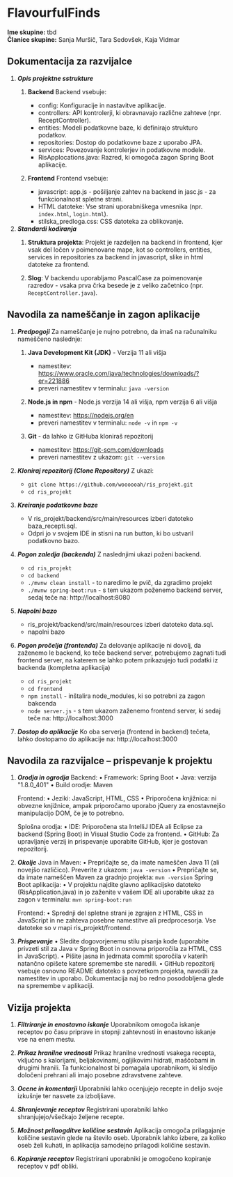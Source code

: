 # FlavourfulFinds
**Ime skupine:** tbd <br>
**Članice skupine:** Sanja Muršič, Tara Sedovšek, Kaja Vidmar


## Dokumentacija za razvijalce
1. ***Opis projektne sstrukture***
    1. **Backend**
        Backend vsebuje:
        - config: Konfiguracije in nastavitve aplikacije.
        - controllers: API kontrolerji, ki obravnavajo različne zahteve (npr. ReceptController).
        - entities: Modeli podatkovne baze, ki definirajo strukturo podatkov.
        - repositories: Dostop do podatkovne baze z uporabo JPA.
        - services: Povezovanje kontrolerjev in podatkovne modele.
        - RisApplocations.java: Razred, ki omogoča zagon Spring Boot aplikacije.

    2. **Frontend**
        Frontend vsebuje:
        - javascript: app.js - pošiljanje zahtev na backend in jasc.js - za funkcionalnost spletne strani.
        - HTML datoteke: Vse strani uporabniškega vmesnika (npr. `index.html`, `login.html`).
        - stilska_predloga.css: CSS datoteka za oblikovanje.
2. ***Standardi kodiranja***
    1. **Struktura projekta**: 
    Projekt je razdeljen na backend in frontend, kjer vsak del ločen v poimenovane mape, kot so controllers, entities, services in repositories za backend in javascript, slike in html datoteke za frontend.

    2. **Slog**: 
    V backendu uporabljamo PascalCase za poimenovanje razredov - vsaka prva črka besede je z veliko začetnico (npr. `ReceptController.java`).


## Navodila za nameščanje in zagon aplikacije
1. ***Predpogoji***
    Za nameščanje je nujno potrebno, da imaš na računalniku nameščeno naslednje:
    1. **Java Development Kit (JDK)** - Verzija 11 ali višja
        - namestitev: https://www.oracle.com/java/technologies/downloads/?er=221886
        - preveri namestitev v terminalu: `java -version`

    2. **Node.js in npm** - Node.js verzija 14 ali višja, npm verzija 6 ali višja
        - namestitev: https://nodejs.org/en
        - preveri namestitev v terminalu: `node -v` in `npm -v`
    3. **Git** - da lahko iz GitHuba kloniraš repozitorij
        - namestitev: https://git-scm.com/downloads
        - preveri namestitev z ukazom: `git --version`

2. ***Kloniraj repozitorij (Clone Repository)***
    Z ukazi:
    - `git clone https://github.com/woooooah/ris_projekt.git`
    - `cd ris_projekt`

3. ***Kreiranje podatkovne baze***
    - V ris_projekt/backend/src/main/resources izberi datoteko baza_recepti.sql.
    - Odpri jo v svojem IDE in stisni na run button, ki bo ustvaril podatkovno bazo. 

4. ***Pogon zaledja (backenda)***
    Z naslednjimi ukazi poženi backend.
    - `cd ris_projekt`
    - `cd backend`
    - `./mvnw clean install` - to naredimo le pvič, da zgradimo projekt
    - `./mvnw spring-boot:run` - s tem ukazom poženemo backend server, sedaj teče na: http://localhost:8080

5. ***Napolni bazo*** 
    - ris_projekt/backend/src/main/resources izberi datoteko data.sql.
    - napolni bazo

6. ***Pogon pročelja (frontenda)***
    Za delovanje aplikacije ni dovolj, da zaženemo le backend, ko teče backend server, potrebujemo zagnati tudi frontend server, na katerem se lahko potem prikazujejo tudi podatki iz backenda (kompletna aplikacija)
    - `cd ris_projekt`
    - `cd frontend`
    - `npm install` - inštalira node_modules, ki so potrebni za zagon bakcenda
    - `node server.js` - s tem ukazom zaženemo frontend server, ki sedaj teče na: http://localhost:3000

7. ***Dostop do aplikacije***
    Ko oba serverja (frontend in backend) tečeta, lahko dostopamo do aplikacije na: http://localhost:3000



## Navodila za razvijalce – prispevanje k projektu

 1. ***Orodja in ogrodja***
    Backend:
    •	Framework: Spring Boot
    •	Java:  verzija "1.8.0_401"
    •	Build orodje: Maven

    Frontend:
    •	Jeziki: JavaScript, HTML, CSS
    •	Priporočena knjižnica: ni obvezne knjižnice, ampak priporočamo uporabo jQuery za enostavnejšo manipulacijo DOM, če je to potrebno.

    Splošna orodja:
    •	IDE: Priporočena sta IntelliJ IDEA ali Eclipse za backend (Spring Boot) in Visual Studio Code za frontend.
    •	GitHub: Za upravljanje verzij in prispevanje uporabite GitHub, kjer je gostovan repozitorij.

2. ***Okolje***
    Java in Maven:
    •	Prepričajte se, da imate nameščen Java 11 (ali novejšo različico). Preverite z ukazom: `java -version`
    •	Prepričajte se, da imate nameščen Maven za gradnjo projekta: `mvn -version`
    Spring Boot aplikacija:
    •	V projektu najdite glavno aplikacijsko datoteko (RisApplication.java) in jo zaženite v vašem IDE ali uporabite ukaz za zagon v terminalu: `mvn spring-boot:run`

    Frontend:
    •	Sprednji del spletne strani je zgrajen z HTML, CSS in JavaScript in ne zahteva posebne namestitve ali predprocesorja. Vse datoteke so v mapi ris_projekt/frontend.

3. ***Prispevanje***
    •	Sledite dogovorjenemu stilu pisanja kode (uporabite privzeti stil za Java v Spring Boot in osnovna priporočila za HTML, CSS in JavaScript).
    •	Pišite jasna in jedrnata commit sporočila v katerih natančno opišete katere spremembe ste naredili.
    •	GitHub repozitorij vsebuje osnovno README datoteko s povzetkom projekta, navodili za namestitev in uporabo. Dokumentacija naj bo redno posodobljena glede na spremembe v aplikaciji.

## Vizija projekta
1. ***Filtriranje in enostavno iskanje***
    Uporabnikom omogoča iskanje receptov po času priprave in stopnji zahtevnosti in enastovno iskanje vse na enem mestu.

2. ***Prikaz hranilne vrednosti***
    Prikaz hranilne vrednosti vsakega recepta, vključno s kalorijami, beljakovinami, ogljikovimi hidrati, maščobami in drugimi hranili. Ta funkcionalnost bi pomagala uporabnikom, ki sledijo določeni prehrani ali imajo posebne zdravstvene zahteve.

3. ***Ocene in komentarji***
    Uporabniki lahko ocenjujejo recepte in delijo svoje izkušnje ter nasvete za izboljšave. 

4. ***Shranjevanje receptov***
    Registrirani uporabniki lahko shranjujejo/všečkajo željene recepte.

5. ***Možnost prilaogditve količine sestavin***
    Aplikacija omogoča prilagajanje količine sestavin glede na število oseb. Uporabnik lahko izbere, za koliko oseb želi kuhati, in aplikacija samodejno prilagodi količine sestavin.
6. ***Kopiranje receptov***
    Registrirani uporabniki je omogočeno kopiranje receptov v pdf obliki.





<!-- (maybe useful, jaz se nisem spomnila, sem morala guglat) :)
    # so naslovi (#=h1, ##=h2 ...) 
    **nekaj** je boldano
    *nekaj* je italic
    ***nekaj*** je bold&italic
-->